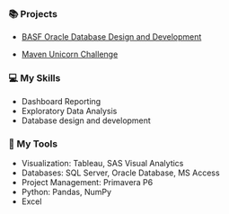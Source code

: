 

### :books: Projects

* [BASF Oracle Database Design and Development](https://github.com/ericpham1215/BASFcompany)

* [Maven Unicorn Challenge](https://github.com/ericpham1215/UnicornChallenge)

### :computer: My Skills
* Dashboard Reporting
* Exploratory Data Analysis
* Database design and development


### :wrench: My Tools
* Visualization: Tableau, SAS Visual Analytics
* Databases: SQL Server, Oracle Database, MS Access
* Project Management: Primavera P6
* Python: Pandas, NumPy
* Excel

